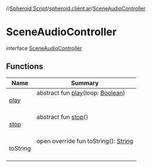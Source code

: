 //[Spheroid Script](../../index.md)/[spheroid.client.ar](../index.md)/[SceneAudioController](index.md)



# SceneAudioController  
 interface [SceneAudioController](index.md)   


## Functions  
  
|  Name|  Summary| 
|---|---|
| [play](play.md)| abstract fun [play](play.md)(loop: [Boolean](../../spheroid/-boolean/index.md))  <br><br><br>
| [stop](stop.md)| abstract fun [stop](stop.md)()  <br><br><br>
| toString| open override fun toString(): [String](../../spheroid/-string/index.md)  <br><br><br>

